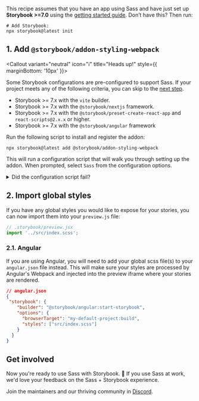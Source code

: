 <Callout variant="neutral" icon="ℹ️" title="Prerequisites">

This recipe assumes that you have an app using Sass and have just set up **Storybook >=7.0** using the [getting started guide](/docs/react/get-started/install). Don’t have this? Then run:

```shell
# Add Storybook:
npx storybook@latest init
```

</Callout>

## 1. Add `@storybook/addon-styling-webpack`

<Callout variant="neutral" icon="ℹ️" title="Heads up!" style={{ marginBottom: '10px' }}>

Some Storybook configurations are pre-configured to support Sass. If your project meets any of the following criteria, you can skip to the [next step](#2-import-global-styles).

- Storybook >= 7.x with the `vite` builder.
- Storybook >= 7.x with the `@storybook/nextjs` framework.
- Storybook >= 7.x with the `@storybook/preset-create-react-app` and `react-scripts@2.x.x` or higher.
- Storybook >= 7.x with the `@storybook/angular` framework

</Callout>

Run the following script to install and register the addon:

```shell
npx storybook@latest add @storybook/addon-styling-webpack
```

This will run a configuration script that will walk you through setting up the addon. When prompted, select `Sass` from the configuration options.

<details>
  <summary>Did the configuration script fail?</summary>
  <p>Under the hood, this command runs <code>npx @storybook/auto-config styling</code>, which is responsible for reading your project and attempting to configure your Storybook Webpack for your desired tools. If running that command directly does not resolve your issue, please consider filing a bug report on the <a href="https://github.com/storybookjs/auto-config/issues/new?assignees=&labels=bug&projects=&template=bug_report.md&title=%5BBug%5D" target="_blank">@storybook/auto-config</a> repository so that we can further improve it. For manual configuration instructions for Sass, you can refer to the documentation <a href="https://github.com/storybookjs/addon-styling-webpack" target="_blank">here</a>.</p>
</details>

## 2. Import global styles

If you have any global styles you would like to expose for your stories, you can now import them into your `preview.js` file:

```js
// .storybook/preview.jsx
import '../src/index.scss';
```

### 2.1. Angular

If you are using Angular, you will need to add your global scss file(s) to your `angular.json` file instead. This will make sure your styles are processed by Angular's Webpack and injected into the preview iframe where your stories are rendered.

```json
// angular.json
{
 "storybook": {
    "builder": "@storybook/angular:start-storybook",
    "options": {
      "browserTarget": "my-default-project:build",
      "styles": ["src/index.scss"]
    }
  } 
}
```

## Get involved

Now you're ready to use Sass with Storybook. 🎉 If you use Sass at work, we'd love your feedback on the Sass + Storybook experience.

Join the maintainers and our thriving community in [Discord](https://discord.gg/storybook).
